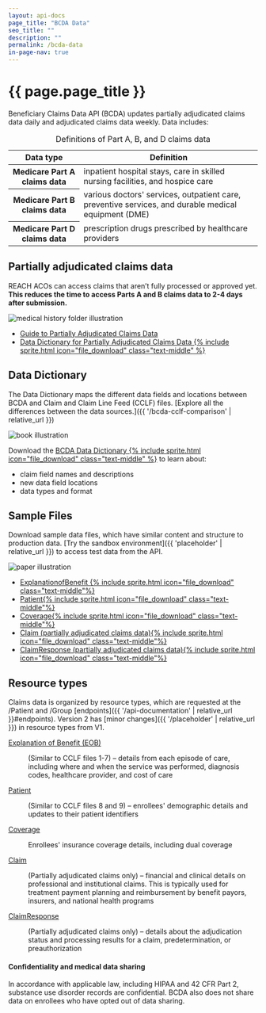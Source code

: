 ```yaml
---
layout: api-docs
page_title: "BCDA Data"
seo_title: ""
description: ""
permalink: /bcda-data
in-page-nav: true
---
```


# {{ page.page_title }}

Beneficiary Claims Data API (BCDA) updates partially adjudicated claims data daily and adjudicated claims data weekly. Data includes:

<table class="usa-table usa-table--borderless usa-table--stacked margin-bottom-4">
  <caption class="usa-sr-only">Definitions of Part A, B, and D claims data</caption>
  <thead>
    <tr>
      <th scope="col">Data type</th>
      <th scope="col">Definition</th>
    </tr>
  </thead>
  <tbody>
    <tr>
      <th scope="row">Medicare Part A claims data</th>
      <td>
        inpatient hospital stays, care in skilled nursing facilities, and hospice care
      </td>
    </tr>
    <tr>
      <th scope="row">Medicare Part B claims data</th>
      <td>
        various doctors' services, outpatient care, preventive services, and durable medical equipment (DME)
      </td>
    </tr>
    <tr>
      <th scope="row">Medicare Part D claims data</th>
      <td>
         prescription drugs prescribed by healthcare providers
      </td>
    </tr>
  </tbody>
</table>

## Partially adjudicated claims data

REACH ACOs can access claims that aren’t fully processed or approved yet. **This reduces the time to access Parts A and B claims data to 2-4 days after submission.**

<div class="grid-row grid-gap margin-y-4">
  <div class="grid-col-2 tablet:grid-col-3 text-center">
    <img src="{{ '/assets/img/medical-history.svg' | relative_url }}" alt="medical history folder illustration">
  </div>
  <div class="grid-col-fill tablet:grid-col-9">
    <ul>
        <li>
            <a href="{{ 'partially-adjudicated-claims-data' | relative_url }}">Guide to Partially Adjudicated Claims Data</a>
        </li>
        <li>
            <a href="{{ 'placeholder' | relative_url }}" data-tealium="download">Data Dictionary for Partially Adjudicated Claims Data {% include sprite.html icon="file_download" class="text-middle" %}</a>
        </li>
    </ul>
  </div>
</div>

## Data Dictionary 

The Data Dictionary maps the different data fields and locations between BCDA and Claim and Claim Line Feed (CCLF) files. [Explore all the differences between the data sources.]({{ '/bcda-cclf-comparison' | relative_url }})

<div class="grid-row grid-gap margin-y-4 flex-align-center">
  <div class="grid-col-2 tablet:grid-col-3 text-center">
    <img src="{{ '/assets/img/book.svg' | relative_url }}" alt="book illustration">
  </div>
  <div class="grid-col-fill tablet:grid-col-9">
        <p>Download the <a href="{{ 'placeholder' | relative_url }}">BCDA Data Dictionary {% include sprite.html icon="file_download" class="text-middle" %}</a> to learn about:</p>
    <ul>
        <li>claim field names and descriptions</li>
        <li>new data field locations</li>
        <li>data types and format</li>
    </ul>
  </div>
</div>

## Sample Files

Download sample data files, which have similar content and structure to production data. [Try the sandbox environment]({{ 'placeholder' | relative_url }}) to access test data from the API.

<div class="grid-row grid-gap margin-y-4 flex-align-center">
  <div class="grid-col-2 tablet:grid-col-3 text-center">
    <img src="{{ '/assets/img/paper.svg' | relative_url }}" alt="paper illustration">
  </div>
  <div class="grid-col-fill tablet:grid-col-9">
    <ul>
        <li><a href="{{ 'placeholder' | relative_url }}">ExplanationofBenefit {% include sprite.html icon="file_download" class="text-middle"%}</a></li>
        <li><a href="{{ 'placeholder' | relative_url }}">Patient{% include sprite.html icon="file_download" class="text-middle"%}</a></li>
        <li><a href="{{ 'placeholder' | relative_url }}">Coverage{% include sprite.html icon="file_download" class="text-middle"%}</a></li>
        <li><a href="{{ 'placeholder' | relative_url }}">Claim (partially adjudicated claims data){% include sprite.html icon="file_download" class="text-middle"%}</a></li>
        <li><a href="{{ 'placeholder' | relative_url }}">ClaimResponse (partially adjudicated claims data){% include sprite.html icon="file_download" class="text-middle"%}</a></li>
    </ul>
  </div>
</div>

## Resource types

Claims data is organized by resource types, which are requested at the /Patient and /Group [endpoints]({{ '/api-documentation' | relative_url }}#endpoints). Version 2 has [minor changes]({{ '/placeholder' | relative_url }}) in resource types from V1.

<dl>
  <dt class="font-sans-md text-bold">
    <a href="https://hl7.org/fhir/R4/explanationofbenefit.html">Explanation of Benefit (EOB)</a>
  </dt>
  <dd class="margin-left-0 margin-bottom-4">
    <p>(Similar to CCLF files 1-7) – details from each episode of care, including where and when the service was performed, diagnosis codes, healthcare provider, and cost of care</p>
  </dd>
  
  <dt class="font-sans-md text-bold">
    <a href="https://hl7.org/fhir/R4/patient.html">Patient</a>
  </dt>
  <dd class="margin-left-0 margin-bottom-4">
    <p>(Similar to CCLF files 8 and 9) – enrollees' demographic details and updates to their patient identifiers</p>
  </dd>

  <dt class="font-sans-md text-bold">
    <a href="https://hl7.org/fhir/R4/coverage.html">Coverage</a>
  </dt>
  <dd class="margin-left-0 margin-bottom-4">
    <p>Enrollees' insurance coverage details, including dual coverage</p>
  </dd>

  <dt class="font-sans-md text-bold">
    <a href="https://hl7.org/fhir/R4/claim.html">Claim</a>
  </dt>
  <dd class="margin-left-0 margin-bottom-4">
    <p>(Partially adjudicated claims only) – financial and clinical details on professional and institutional claims. This is typically used for treatment payment planning and reimbursement by benefit payors, insurers, and national health programs</p>
  </dd>

   <dt class="font-sans-md text-bold">
    <a href="https://hl7.org/fhir/R4/claimresponse.html">ClaimResponse</a>
  </dt>
  <dd class="margin-left-0 margin-bottom-4">
    <p>(Partially adjudicated claims only) –  details about the adjudication status and processing results for a claim, predetermination, or preauthorization</p>
  </dd>
</dl>

<div class="usa-alert usa-alert--info">
  <div class="usa-alert__body">
    <h4 class="usa-alert__heading">Confidentiality and medical data sharing</h4>
    <p class="usa-alert__text">
      In accordance with applicable law, including HIPAA and 42 CFR Part 2, substance use disorder records are confidential. BCDA also does not share data on enrollees who have opted out of data sharing.
    </p>
  </div>
</div>